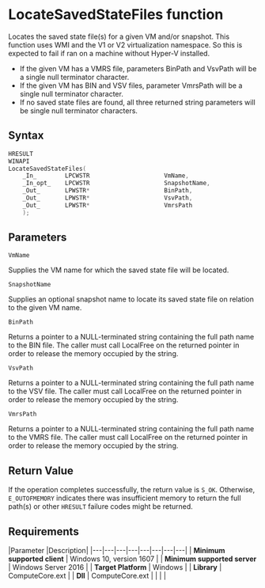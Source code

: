 # LocateSavedStateFiles function

Locates the saved state file(s) for a given VM and/or snapshot. This function uses WMI and the V1 or V2 virtualization namespace. So this is expected to fail if ran on a machine without Hyper-V installed. 
- If the given VM has a VMRS file, parameters BinPath and VsvPath will be a single null terminator character. 
- If the given VM has BIN and VSV files, parameter VmrsPath will be a single null terminator character. 
- If no saved state files are found, all three returned string parameters will be single null terminator characters. 

## Syntax
```C
HRESULT 
WINAPI 
LocateSavedStateFiles( 
    _In_        LPCWSTR                     VmName, 
    _In_opt_    LPCWSTR                     SnapshotName, 
    _Out_       LPWSTR*                     BinPath, 
    _Out_       LPWSTR*                     VsvPath, 
    _Out_       LPWSTR*                     VmrsPath 
    ); 
```
## Parameters

`VmName`

Supplies the VM name for which the saved state file will be located.

`SnapshotName`

Supplies an optional snapshot name to locate its saved state file on relation to the given VM name. 

`BinPath`

Returns a pointer to a NULL-terminated string containing the full path name to the BIN file. The caller must call LocalFree on the returned pointer in order to release the memory occupied by the string. 

`VsvPath`

Returns a pointer to a NULL-terminated string containing the full path name to the VSV file. The caller must call LocalFree on the returned pointer in order to release the memory occupied by the string. 

`VmrsPath`

Returns a pointer to a NULL-terminated string containing the full path name to the VMRS file. The caller must call LocalFree on the returned pointer in order to release the memory occupied by the string. 

## Return Value

If the operation completes successfully, the return value is `S_OK`. Otherwise, `E_OUTOFMEMORY` indicates there was insufficient memory to return the full path(s) or other `HRESULT` failure codes might be returned.

## Requirements

|Parameter     |Description|
|---|---|---|---|---|---|---|---| 
| **Minimum supported client** | Windows 10, version 1607 |
| **Minimum supported server** | Windows Server 2016 |
| **Target Platform** | Windows |
| **Library** | ComputeCore.ext |
| **Dll** | ComputeCore.ext |
|    |    | 